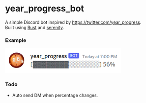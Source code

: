 # year_progress_bot
A simple Discord bot inspired by https://twitter.com/year_progress. \
Built using [Rust](https://www.rust-lang.org/) and [serenity](https://github.com/serenity-rs/serenity).

### Example
![Example of year_progress_bot](https://github.com/vgnh/year_progress_bot/blob/main/year_progress_bot.png?raw=true)

### Todo
* Auto send DM when percentage changes.
